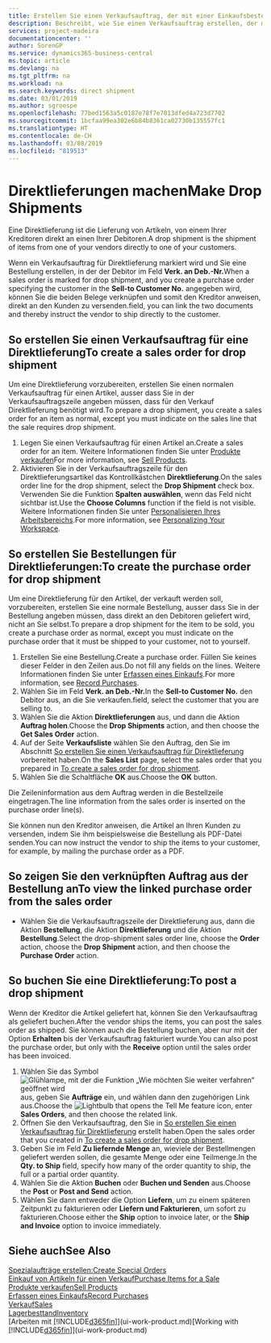 ```yaml
---
title: Erstellen Sie einen Verkaufsauftrag, der mit einer Einkaufsbestellung für eine direkte Lieferung verknüpft ist | Microsoft Docs
description: Beschreibt, wie Sie einen Verkaufsauftrag erstellen, der mit einer Bestellung verknüpft ist, um sicherzustellen, dass die Artikel vom Kreditor direkt an den Debitor versendet werden
services: project-madeira
documentationcenter: ''
author: SorenGP
ms.service: dynamics365-business-central
ms.topic: article
ms.devlang: na
ms.tgt_pltfrm: na
ms.workload: na
ms.search.keywords: direct shipment
ms.date: 03/01/2019
ms.author: sgroespe
ms.openlocfilehash: 77bed1563a5c0187e78f7e7013dfed4a723d7702
ms.sourcegitcommit: 1bcfaa99ea302e6b84b8361ca02730b135557fc1
ms.translationtype: HT
ms.contentlocale: de-CH
ms.lasthandoff: 03/08/2019
ms.locfileid: "819513"
---
```

# <a name="make-drop-shipments"></a><span data-ttu-id="ca3b6-103">Direktlieferungen machen</span><span class="sxs-lookup"><span data-stu-id="ca3b6-103">Make Drop Shipments</span></span>
<span data-ttu-id="ca3b6-104">Eine Direktlieferung ist die Lieferung von Artikeln, von einem Ihrer Kreditoren direkt an einen Ihrer Debitoren.</span><span class="sxs-lookup"><span data-stu-id="ca3b6-104">A drop shipment is the shipment of items from one of your vendors directly to one of your customers.</span></span>

<span data-ttu-id="ca3b6-105">Wenn ein Verkaufsauftrag für Direktlieferung markiert wird und Sie eine Bestellung erstellen, in der der Debitor im Feld **Verk. an Deb.-Nr.**</span><span class="sxs-lookup"><span data-stu-id="ca3b6-105">When a sales order is marked for drop shipment, and you create a purchase order specifying the customer in the **Sell-to Customer No.**</span></span> <span data-ttu-id="ca3b6-106">angegeben wird, können Sie die beiden Belege verknüpfen und somit den Kreditor anweisen, direkt an den Kunden zu versenden.</span><span class="sxs-lookup"><span data-stu-id="ca3b6-106">field, you can link the two documents and thereby instruct the vendor to ship directly to the customer.</span></span>

## <a name="to-create-a-sales-order-for-drop-shipment"></a><span data-ttu-id="ca3b6-107">So erstellen Sie einen Verkaufsauftrag für eine Direktlieferung</span><span class="sxs-lookup"><span data-stu-id="ca3b6-107">To create a sales order for drop shipment</span></span>
<span data-ttu-id="ca3b6-108">Um eine Direktlieferung vorzubereiten, erstellen Sie einen normalen Verkaufsauftrag für einen Artikel, ausser dass Sie in der Verkaufsauftragszeile angeben müssen, dass für den Verkauf Direktlieferung benötigt wird.</span><span class="sxs-lookup"><span data-stu-id="ca3b6-108">To prepare a drop shipment, you create a sales order for an item as normal, except you must indicate on the sales line that the sale requires drop shipment.</span></span>

1. <span data-ttu-id="ca3b6-109">Legen Sie einen Verkaufsauftrag für einen Artikel an.</span><span class="sxs-lookup"><span data-stu-id="ca3b6-109">Create a sales order for an item.</span></span> <span data-ttu-id="ca3b6-110">Weitere Informationen finden Sie unter [Produkte verkaufen](sales-how-sell-products.md)</span><span class="sxs-lookup"><span data-stu-id="ca3b6-110">For more information, see [Sell Products](sales-how-sell-products.md).</span></span>
2. <span data-ttu-id="ca3b6-111">Aktivieren Sie in der Verkaufsauftragszeile für den Direktlieferungsartikel das Kontrollkästchen **Direktlieferung**.</span><span class="sxs-lookup"><span data-stu-id="ca3b6-111">On the sales order line for the drop shipment, select the **Drop Shipment** check box.</span></span> <span data-ttu-id="ca3b6-112">Verwenden Sie die Funktion **Spalten auswählen**, wenn das Feld nicht sichtbar ist.</span><span class="sxs-lookup"><span data-stu-id="ca3b6-112">Use the **Choose Columns** function if the field is not visible.</span></span> <span data-ttu-id="ca3b6-113">Weitere Informationen finden Sie unter [Personalisieren Ihres Arbeitsbereichs](ui-personalization-user.md).</span><span class="sxs-lookup"><span data-stu-id="ca3b6-113">For more information, see [Personalizing Your Workspace](ui-personalization-user.md).</span></span>

## <a name="to-create-the-purchase-order-for-drop-shipment"></a><span data-ttu-id="ca3b6-114">So erstellen Sie Bestellungen für Direktlieferungen:</span><span class="sxs-lookup"><span data-stu-id="ca3b6-114">To create the purchase order for drop shipment</span></span>
<span data-ttu-id="ca3b6-115">Um eine Direktlieferung für den Artikel, der verkauft werden soll, vorzubereiten, erstellen Sie eine normale Bestellung, ausser dass Sie in der Bestellung angeben müssen, dass direkt an den Debitoren geliefert wird, nicht an Sie selbst.</span><span class="sxs-lookup"><span data-stu-id="ca3b6-115">To prepare a drop shipment for the item to be sold, you create a purchase order as normal, except you must indicate on the purchase order that it must be shipped to your customer, not to yourself.</span></span>

1. <span data-ttu-id="ca3b6-116">Erstellen Sie eine Bestellung.</span><span class="sxs-lookup"><span data-stu-id="ca3b6-116">Create a purchase order.</span></span> <span data-ttu-id="ca3b6-117">Füllen Sie keines dieser Felder in den Zeilen aus.</span><span class="sxs-lookup"><span data-stu-id="ca3b6-117">Do not fill any fields on the lines.</span></span> <span data-ttu-id="ca3b6-118">Weitere Informationen finden Sie unter [Erfassen eines Einkaufs](purchasing-how-record-purchases.md).</span><span class="sxs-lookup"><span data-stu-id="ca3b6-118">For more information, see [Record Purchases](purchasing-how-record-purchases.md).</span></span>
2. <span data-ttu-id="ca3b6-119">Wählen Sie im Feld **Verk. an Deb.-Nr.**</span><span class="sxs-lookup"><span data-stu-id="ca3b6-119">In the **Sell-to Customer No.**</span></span> <span data-ttu-id="ca3b6-120">den Debitor aus, an die Sie verkaufen.</span><span class="sxs-lookup"><span data-stu-id="ca3b6-120">field, select the customer that you are selling to.</span></span>
3. <span data-ttu-id="ca3b6-121">Wählen Sie die Aktion **Direktlieferungen** aus, und dann die Aktion **Auftrag holen**.</span><span class="sxs-lookup"><span data-stu-id="ca3b6-121">Choose the **Drop Shipments** action, and then choose the **Get Sales Order** action.</span></span>
4. <span data-ttu-id="ca3b6-122">Auf der Seite **Verkaufsliste** wählen Sie den Auftrag, den Sie im Abschnitt [So erstellen Sie einen Verkaufsauftrag für Direktlieferung](sales-how-drop-shipment.md#to-create-a-sales-order-for-drop-shipment) vorbereitet haben.</span><span class="sxs-lookup"><span data-stu-id="ca3b6-122">On the **Sales List** page, select the sales order that you prepared in [To create a sales order for drop shipment](sales-how-drop-shipment.md#to-create-a-sales-order-for-drop-shipment).</span></span>
5. <span data-ttu-id="ca3b6-123">Wählen Sie die Schaltfläche **OK** aus.</span><span class="sxs-lookup"><span data-stu-id="ca3b6-123">Choose the **OK** button.</span></span>

<span data-ttu-id="ca3b6-124">Die Zeileninformation aus dem Auftrag werden in die Bestellzeile eingetragen.</span><span class="sxs-lookup"><span data-stu-id="ca3b6-124">The line information from the sales order is inserted on the purchase order line(s).</span></span>

<span data-ttu-id="ca3b6-125">Sie können nun den Kreditor anweisen, die Artikel an Ihren Kunden zu versenden, indem Sie ihm beispielsweise die Bestellung als PDF-Datei senden.</span><span class="sxs-lookup"><span data-stu-id="ca3b6-125">You can now instruct the vendor to ship the items to your customer, for example, by mailing the purchase order as a PDF.</span></span>     

## <a name="to-view-the-linked-purchase-order-from-the-sales-order"></a><span data-ttu-id="ca3b6-126">So zeigen Sie den verknüpften Auftrag aus der Bestellung an</span><span class="sxs-lookup"><span data-stu-id="ca3b6-126">To view the linked purchase order from the sales order</span></span>
* <span data-ttu-id="ca3b6-127">Wählen Sie die Verkaufsauftragszeile der Direktlieferung aus, dann die Aktion **Bestellung**, die Aktion **Direktlieferung** und die Aktion **Bestellung**.</span><span class="sxs-lookup"><span data-stu-id="ca3b6-127">Select the drop-shipment sales order line, choose the **Order** action, choose the **Drop Shipment** action, and then choose the **Purchase Order** action.</span></span>

## <a name="to-post-a-drop-shipment"></a><span data-ttu-id="ca3b6-128">So buchen Sie eine Direktlieferung:</span><span class="sxs-lookup"><span data-stu-id="ca3b6-128">To post a drop shipment</span></span>
<span data-ttu-id="ca3b6-129">Wenn der Kreditor die Artikel geliefert hat, können Sie den Verkaufsauftrag als geliefert buchen.</span><span class="sxs-lookup"><span data-stu-id="ca3b6-129">After the vendor ships the items, you can post the sales order as shipped.</span></span> <span data-ttu-id="ca3b6-130">Sie können auch die Bestellung buchen, aber nur mit der Option **Erhalten** bis der Verkaufsauftrag fakturiert wurde.</span><span class="sxs-lookup"><span data-stu-id="ca3b6-130">You can also post the purchase order, but only with the **Receive** option until the sales order has been invoiced.</span></span>

1. <span data-ttu-id="ca3b6-131">Wählen Sie das Symbol ![Glühlampe, mit der die Funktion „Wie möchten Sie weiter verfahren“ geöffnet wird](media/ui-search/search_small.png "Wie möchten Sie weiter verfahren?") aus, geben Sie **Aufträge** ein, und wählen dann den zugehörigen Link aus.</span><span class="sxs-lookup"><span data-stu-id="ca3b6-131">Choose the ![Lightbulb that opens the Tell Me feature](media/ui-search/search_small.png "Tell me what you want to do") icon, enter **Sales Orders**, and then choose the related link.</span></span>
2. <span data-ttu-id="ca3b6-132">Öffnen Sie den Verkaufsauftrag, den Sie in [So erstellen Sie einen Verkaufsauftrag für Direktlieferung]() erstellt haben.</span><span class="sxs-lookup"><span data-stu-id="ca3b6-132">Open the sales order that you created in [To create a sales order for drop shipment]().</span></span>
3. <span data-ttu-id="ca3b6-133">Geben Sie im Feld **Zu liefernde Menge** an, wieviele der Bestellmengen geliefert werden sollen, die gesamte Menge oder eine Teilmenge.</span><span class="sxs-lookup"><span data-stu-id="ca3b6-133">In the **Qty. to Ship** field, specify how many of the order quantity to ship, the full or a partial order quantity.</span></span>
4. <span data-ttu-id="ca3b6-134">Wählen Sie die Aktion **Buchen** oder **Buchen und Senden** aus.</span><span class="sxs-lookup"><span data-stu-id="ca3b6-134">Choose the **Post** or **Post and Send** action.</span></span>
5. <span data-ttu-id="ca3b6-135">Wählen Sie dann entweder die Option **Liefern**, um zu einem späteren Zeitpunkt zu fakturieren oder **Liefern und Fakturieren**, um sofort zu fakturieren.</span><span class="sxs-lookup"><span data-stu-id="ca3b6-135">Choose either the **Ship** option to invoice later, or the **Ship and Invoice** option to invoice immediately.</span></span>

## <a name="see-also"></a><span data-ttu-id="ca3b6-136">Siehe auch</span><span class="sxs-lookup"><span data-stu-id="ca3b6-136">See Also</span></span>
[<span data-ttu-id="ca3b6-137">Spezialaufträge erstellen:</span><span class="sxs-lookup"><span data-stu-id="ca3b6-137">Create Special Orders</span></span>](sales-how-to-create-special-orders.md)  
[<span data-ttu-id="ca3b6-138">Einkauf von Artikeln für einen Verkauf</span><span class="sxs-lookup"><span data-stu-id="ca3b6-138">Purchase Items for a Sale</span></span>](purchasing-how-purchase-products-sale.md)  
[<span data-ttu-id="ca3b6-139">Produkte verkaufen</span><span class="sxs-lookup"><span data-stu-id="ca3b6-139">Sell Products</span></span>](sales-how-sell-products.md)  
[<span data-ttu-id="ca3b6-140">Erfassen eines Einkaufs</span><span class="sxs-lookup"><span data-stu-id="ca3b6-140">Record Purchases</span></span>](purchasing-how-record-purchases.md)  
[<span data-ttu-id="ca3b6-141">Verkauf</span><span class="sxs-lookup"><span data-stu-id="ca3b6-141">Sales</span></span>](sales-manage-sales.md)  
[<span data-ttu-id="ca3b6-142">Lagerbesttand</span><span class="sxs-lookup"><span data-stu-id="ca3b6-142">Inventory</span></span>](inventory-manage-inventory.md)  
<span data-ttu-id="ca3b6-143">[Arbeiten mit [!INCLUDE[d365fin](includes/d365fin_md.md)]](ui-work-product.md)</span><span class="sxs-lookup"><span data-stu-id="ca3b6-143">[Working with [!INCLUDE[d365fin](includes/d365fin_md.md)]](ui-work-product.md)</span></span>
